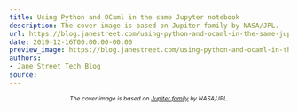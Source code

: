 ```yaml
---
title: Using Python and OCaml in the same Jupyter notebook
description: The cover image is based on Jupiter family by NASA/JPL.
url: https://blog.janestreet.com/using-python-and-ocaml-in-the-same-jupyter-notebook/
date: 2019-12-16T00:00:00-00:00
preview_image: https://blog.janestreet.com/using-python-and-ocaml-in-the-same-jupyter-notebook/python-ocaml.jpg
authors:
- Jane Street Tech Blog
source:
---
```


<div style="width: 75%; margin: auto; text-align: center; font-style: italic; font-size: 75%">
The cover image is based on <a href="https://commons.wikimedia.org/wiki/File:Jupiter_family.jpg">Jupiter family</a> by NASA/JPL.
</div>


